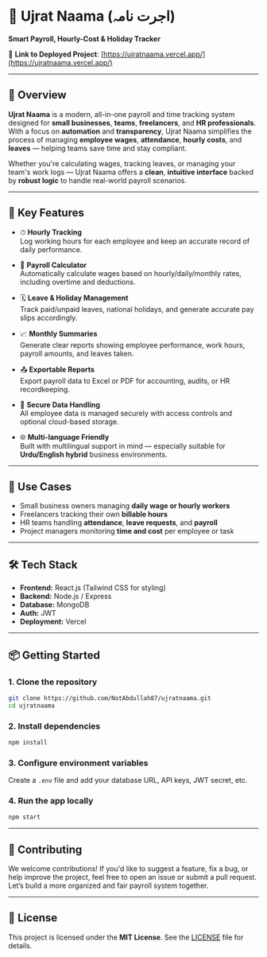 
# 🧾 Ujrat Naama (اجرت نامہ)  
**Smart Payroll, Hourly-Cost & Holiday Tracker**

🔗 **Link to Deployed Project**: [https://ujratnaama.vercel.app/](https://ujratnaama.vercel.app/)

---

## 📖 Overview

**Ujrat Naama** is a modern, all-in-one payroll and time tracking system designed for **small businesses**, **teams**, **freelancers**, and **HR professionals**. With a focus on **automation** and **transparency**, Ujrat Naama simplifies the process of managing **employee wages**, **attendance**, **hourly costs**, and **leaves** — helping teams save time and stay compliant.

Whether you're calculating wages, tracking leaves, or managing your team's work logs — Ujrat Naama offers a **clean**, **intuitive interface** backed by **robust logic** to handle real-world payroll scenarios.

---

## 🔑 Key Features

- ⏱ **Hourly Tracking**  
  Log working hours for each employee and keep an accurate record of daily performance.

- 💸 **Payroll Calculator**  
  Automatically calculate wages based on hourly/daily/monthly rates, including overtime and deductions.

- 🗓 **Leave & Holiday Management**  
  Track paid/unpaid leaves, national holidays, and generate accurate pay slips accordingly.

- 📈 **Monthly Summaries**  
  Generate clear reports showing employee performance, work hours, payroll amounts, and leaves taken.

- 📤 **Exportable Reports**  
  Export payroll data to Excel or PDF for accounting, audits, or HR recordkeeping.

- 🔐 **Secure Data Handling**  
  All employee data is managed securely with access controls and optional cloud-based storage.

- 🌐 **Multi-language Friendly**  
  Built with multilingual support in mind — especially suitable for **Urdu/English hybrid** business environments.

---

## 🚀 Use Cases

- Small business owners managing **daily wage or hourly workers**
- Freelancers tracking their own **billable hours**
- HR teams handling **attendance**, **leave requests**, and **payroll**
- Project managers monitoring **time and cost** per employee or task

---

## 🛠 Tech Stack

- **Frontend:** React.js (Tailwind CSS for styling)  
- **Backend:** Node.js / Express  
- **Database:** MongoDB  
- **Auth:** JWT  
- **Deployment:** Vercel

---

## 📦 Getting Started

### 1. Clone the repository
```bash
git clone https://github.com/NotAbdullah87/ujratnaama.git
cd ujratnaama
````

### 2. Install dependencies

```bash
npm install
```

### 3. Configure environment variables

Create a `.env` file and add your database URL, API keys, JWT secret, etc.

### 4. Run the app locally

```bash
npm start
```

---

## 🤝 Contributing

We welcome contributions!
If you'd like to suggest a feature, fix a bug, or help improve the project, feel free to open an issue or submit a pull request.
Let’s build a more organized and fair payroll system together.

---

## 📄 License

This project is licensed under the **MIT License**.
See the [LICENSE](./LICENSE) file for details.


